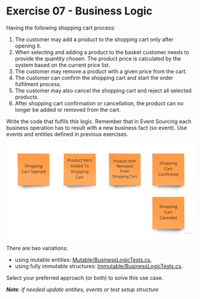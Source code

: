 # Exercise 07 - Business Logic

Having the following shopping cart process:
1. The customer may add a product to the shopping cart only after opening it.
2. When selecting and adding a product to the basket customer needs to provide the quantity chosen. The product price is calculated by the system based on the current price list.
3. The customer may remove a product with a given price from the cart.
4. The customer can confirm the shopping cart and start the order fulfilment process.
5. The customer may also cancel the shopping cart and reject all selected products.
6. After shopping cart confirmation or cancellation, the product can no longer be added or removed from the cart.

Write the code that fulfils this logic. Remember that in Event Sourcing each business operation has to result with a new business fact (so event). Use events and entities defined in previous exercises.

![events](./assets/events.jpg)

There are two variations:
- using mutable entities: [Mutable/BusinessLogicTests.cs](./Mutable/BusinessLogicTests.cs),
- using fully immutable structures: [Immutable/BusinessLogicTests.cs](./Immutable/BusinessLogicTests.cs).

Select your preferred approach (or both) to solve this use case.

_**Note**: If needed update entities, events or test setup structure_


